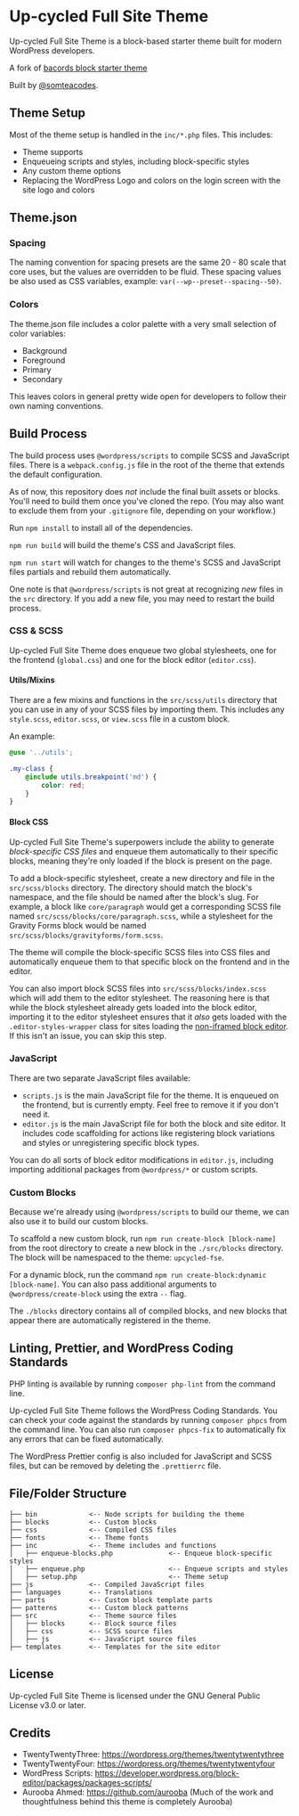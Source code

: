 # Up-cycled Full Site Theme

Up-cycled Full Site Theme is a block-based starter theme built for modern WordPress developers.

A fork of [bacords block starter theme](https://github.com/somteacodes/upcycled-fse)

Built by [@somteacodes](https://github.com/somteacodes).

## Theme Setup

Most of the theme setup is handled in the `inc/*.php` files. This includes:

- Theme supports
- Enqueueing scripts and styles, including block-specific styles
- Any custom theme options
- Replacing the WordPress Logo and colors on the login screen with the site logo and colors

## Theme.json

### Spacing

The naming convention for spacing presets are the same 20 - 80 scale that core uses, but the values are overridden to be fluid. These spacing values be also used as CSS variables, example: `var(--wp--preset--spacing--50)`.

### Colors

The theme.json file includes a color palette with a very small selection of color variables:

- Background
- Foreground
- Primary
- Secondary

This leaves colors in general pretty wide open for developers to follow their own naming conventions.

## Build Process

The build process uses `@wordpress/scripts` to compile SCSS and JavaScript files. There is a `webpack.config.js` file in the root of the theme that extends the default configuration. 

As of now, this repository does _not_ include the final built assets or blocks. You'll need to build them once you've cloned the repo. (You may also want to exclude them from your `.gitignore` file, depending on your workflow.)

Run `npm install` to install all of the dependencies.

`npm run build` will build the theme's CSS and JavaScript files.

`npm run start` will watch for changes to the theme's SCSS and JavaScript files partials and rebuild them automatically.

One note is that `@wordpress/scripts` is not great at recognizing _new_ files in the `src` directory. If you add a new file, you may need to restart the build process.

### CSS & SCSS

Up-cycled Full Site Theme does enqueue two global stylesheets, one for the frontend (`global.css`) and one for the block editor (`editor.css`).

#### Utils/Mixins

There are a few mixins and functions in the `src/scss/utils` directory that you can use in any of your SCSS files by importing them. This includes any `style.scss`, `editor.scss`, or `view.scss` file in a custom block. 

An example:

```scss
@use '../utils';

.my-class {
	@include utils.breakpoint('md') {
		color: red;
	}
}
```


#### Block CSS

Up-cycled Full Site Theme's superpowers include the ability to generate _block-specific CSS files_ and enqueue them automatically to their specific blocks, meaning they're only loaded if the block is present on the page.

To add a block-specific stylesheet, create a new directory and file in the `src/scss/blocks` directory. The directory should match the block's namespace, and the file should be named after the block's slug. For example, a block like `core/paragraph` would get a corresponding SCSS file named `src/scss/blocks/core/paragraph.scss`, while a stylesheet for the Gravity Forms block would be named `src/scss/blocks/gravityforms/form.scss`.

The theme will compile the block-specific SCSS files into CSS files and automatically enqueue them to that specific block on the frontend and in the editor. 

You can also import block SCSS files into `src/scss/blocks/index.scss` which will add them to the editor stylesheet. The reasoning here is that while the block stylesheet already gets loaded into the block editor, importing it to the editor stylesheet ensures that it _also_ gets loaded with the `.editor-styles-wrapper` class for sites loading the [non-iframed block editor](https://developer.wordpress.org/block-editor/how-to-guides/enqueueing-assets-in-the-editor/). If this isn't an issue, you can skip this step.


### JavaScript

There are two separate JavaScript files available:

- `scripts.js` is the main JavaScript file for the theme. It is enqueued on the frontend, but is currently empty. Feel free to remove it if you don't need it.
- `editor.js` is the main JavaScript file for both the block and site editor. It includes code scaffolding for actions like registering block variations and styles or unregistering specific block types.

You can do all sorts of block editor modifications in `editor.js`, including importing additional packages from `@wordpress/*` or custom scripts.

### Custom Blocks

Because we're already using `@wordpress/scripts` to build our theme, we can also use it to build our custom blocks. 

To scaffold a new custom block, run `npm run create-block [block-name]` from the root directory to create a new block in the `./src/blocks` directory. The block will be namespaced to the theme: `upcycled-fse`. 

For a dynamic block, run the command `npm run create-block:dynamic [block-name]`. You can also pass additional arguments to `@wordpress/create-block` using the extra `--` flag.

The `./blocks` directory contains all of compiled blocks, and new blocks that appear there are automatically registered in the theme.

## Linting, Prettier, and WordPress Coding Standards

PHP linting is available by running `composer php-lint` from the command line.

Up-cycled Full Site Theme follows the WordPress Coding Standards. You can check your code against the standards by running `composer phpcs` from the command line. You can also run `composer phpcs-fix` to automatically fix any errors that can be fixed automatically.

The WordPress Prettier config is also included for JavaScript and SCSS files, but can be removed by deleting the `.prettierrc` file.

## File/Folder Structure

```
├── bin 			<-- Node scripts for building the theme
├── blocks 			<-- Custom blocks
├── css 			<-- Compiled CSS files
├── fonts			<-- Theme fonts
├── inc				<-- Theme includes and functions
│   ├── enqueue-blocks.php				<-- Enqueue block-specific styles
│   ├── enqueue.php						<-- Enqueue scripts and styles
│   ├── setup.php						<-- Theme setup
├── js				<-- Compiled JavaScript files
├── languages 		<-- Translations
├── parts 			<-- Custom block template parts
├── patterns 		<-- Custom block patterns
├── src				<-- Theme source files
│   ├── blocks 		<-- Block source files
│   ├── css 		<-- SCSS source files
│   ├── js			<-- JavaScript source files
├── templates    	<-- Templates for the site editor
```

## License

Up-cycled Full Site Theme is licensed under the GNU General Public License v3.0 or later.

## Credits

- TwentyTwentyThree: https://wordpress.org/themes/twentytwentythree
- TwentyTwentyFour: https://wordpress.org/themes/twentytwentyfour
- WordPress Scripts: https://developer.wordpress.org/block-editor/packages/packages-scripts/
- Aurooba Ahmed: https://github.com/aurooba (Much of the work and thoughtfulness behind this theme is completely Aurooba)
